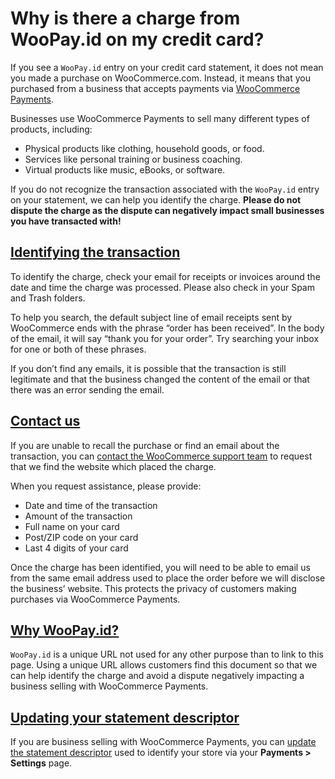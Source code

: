 # Why is there a charge from WooPay.id on my credit card?

If you see a `WooPay.id` entry on your credit card statement, it does not mean you made a purchase on WooCommerce.com. Instead, it means that you purchased from a business that accepts payments via [WooCommerce Payments](https://woocommerce.com/payments/).

Businesses use WooCommerce Payments to sell many different types of products, including:

*   Physical products like clothing, household goods, or food.
*   Services like personal training or business coaching.
*   Virtual products like music, eBooks, or software.

If you do not recognize the transaction associated with the `WooPay.id` entry on your statement, we can help you identify the charge. **Please do not dispute the charge as the dispute can negatively impact small businesses you have transacted with!**

## [Identifying the transaction](#identifying-the-transaction)

To identify the charge, check your email for receipts or invoices around the date and time the charge was processed. Please also check in your Spam and Trash folders.

To help you search, the default subject line of email receipts sent by WooCommerce ends with the phrase “order has been received”. In the body of the email, it will say “thank you for your order”. Try searching your inbox for one or both of these phrases.

If you don’t find any emails, it is possible that the transaction is still legitimate and that the business changed the content of the email or that there was an error sending the email.

## [Contact us](#contact-us)

If you are unable to recall the purchase or find an email about the transaction, you can [contact the WooCommerce support team](https://woocommerce.com/my-account/create-a-ticket/?select=5278104) to request that we find the website which placed the charge.

When you request assistance, please provide:

*   Date and time of the transaction
*   Amount of the transaction
*   Full name on your card
*   Post/ZIP code on your card
*   Last 4 digits of your card

Once the charge has been identified, you will need to be able to email us from the same email address used to place the order before we will disclose the business’ website. This protects the privacy of customers making purchases via WooCommerce Payments.

## [Why WooPay.id?](#why-woopayid)

`WooPay.id` is a unique URL not used for any other purpose than to link to this page. Using a unique URL allows customers find this document so that we can help identify the charge and avoid a dispute negatively impacting a business selling with WooCommerce Payments.

## [Updating your statement descriptor](#updating-your-statement-descriptor)

If you are business selling with WooCommerce Payments, you can [update the statement descriptor](https://woocommerce.com/document/woocommerce-payments/settings-guide/#section-10) used to identify your store via your **Payments > Settings** page.